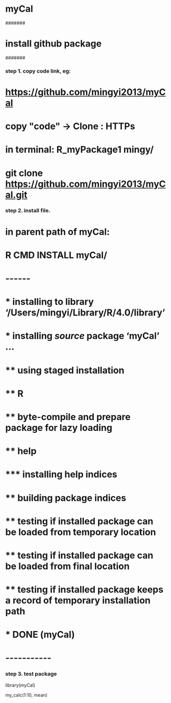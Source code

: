 # myCal

#######
# install github package
#######

### step 1. copy code link, eg:
# https://github.com/mingyi2013/myCal
# copy "code" -> Clone : HTTPs 
# in terminal: R_myPackage1 mingy/
# git clone https://github.com/mingyi2013/myCal.git

### step 2. install file.
# in parent path of myCal:
# R CMD INSTALL myCal/

# ------
# * installing to library ‘/Users/mingyi/Library/R/4.0/library’
# * installing *source* package ‘myCal’ ...
# ** using staged installation
# ** R
# ** byte-compile and prepare package for lazy loading
# ** help
# *** installing help indices
# ** building package indices
# ** testing if installed package can be loaded from temporary location
# ** testing if installed package can be loaded from final location
# ** testing if installed package keeps a record of temporary installation path
# * DONE (myCal)
# -----------

### step 3. test package
library(myCal)

my_calc(1:10, mean)
